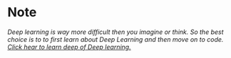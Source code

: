 # Note

_Deep learning is way more difficult then you imagine or think. So the best choice is to to first learn about Deep Learning and then move on to code._
_[Click hear to learn deep of Deep learning.](https://cs50.harvard.edu/ai/2024/notes/5/)_
